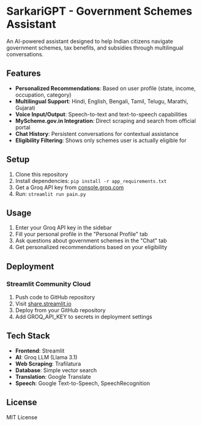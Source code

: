 # SarkariGPT - Government Schemes Assistant

An AI-powered assistant designed to help Indian citizens navigate government schemes, tax benefits, and subsidies through multilingual conversations.

## Features

- **Personalized Recommendations**: Based on user profile (state, income, occupation, category)
- **Multilingual Support**: Hindi, English, Bengali, Tamil, Telugu, Marathi, Gujarati
- **Voice Input/Output**: Speech-to-text and text-to-speech capabilities
- **MyScheme.gov.in Integration**: Direct scraping and search from official portal
- **Chat History**: Persistent conversations for contextual assistance
- **Eligibility Filtering**: Shows only schemes user is actually eligible for

## Setup

1. Clone this repository
2. Install dependencies: `pip install -r app_requirements.txt`
3. Get a Groq API key from [console.groq.com](https://console.groq.com)
4. Run: `streamlit run pain.py`

## Usage

1. Enter your Groq API key in the sidebar
2. Fill your personal profile in the "Personal Profile" tab
3. Ask questions about government schemes in the "Chat" tab
4. Get personalized recommendations based on your eligibility

## Deployment

### Streamlit Community Cloud

1. Push code to GitHub repository
2. Visit [share.streamlit.io](https://share.streamlit.io)
3. Deploy from your GitHub repository
4. Add GROQ_API_KEY to secrets in deployment settings

## Tech Stack

- **Frontend**: Streamlit
- **AI**: Groq LLM (Llama 3.1)
- **Web Scraping**: Trafilatura
- **Database**: Simple vector search
- **Translation**: Google Translate
- **Speech**: Google Text-to-Speech, SpeechRecognition

## License

MIT License
